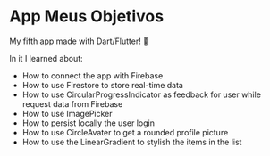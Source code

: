 # App Meus Objetivos

My fifth app made with Dart/Flutter! 🚀

In it I learned about:
* How to connect the app with Firebase
* How to use Firestore to store real-time data
* How to use CircularProgressIndicator as feedback for user while request data from Firebase
* How to use ImagePicker
* How to persist locally the user login
* How to use CircleAvater to get a rounded profile picture
* How to use the LinearGradient to stylish the items in the list

<!-- Some screenshots: -->

<!-- Home Screen               | Drawer                     | Cart Screen               | Order Screen              | Product Detail Screen
:-------------------------:|:-------------------------:|:-------------------------:|:-------------------------:|:-------------------------:
<img src="https://github.com/soumessias/flutter_learning_05/blob/master/screenshots/01.png" width="200">  |  <img src="https://github.com/soumessias/flutter_learning_05/blob/master/screenshots/02.png" width="200"> | <img src="https://github.com/soumessias/flutter_learning_05/blob/master/screenshots/03.png" width="200"> | <img src="https://github.com/soumessias/flutter_learning_05/blob/master/screenshots/04.png" width="200"> | <img src="https://github.com/soumessias/flutter_learning_05/blob/master/screenshots/05.png" width="200"> -->
